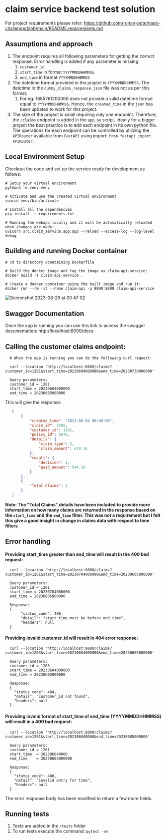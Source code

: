 # claim service backend test solution

For project requirements please refer: https://github.com/rohan-pote/napo-challenge/blob/main/README.requirements.md

## Assumptions and approach
1. The endpoint requires all following parameters for getting the correct response. Error handling is added if any parameter is missing. 
   1. `customer_id`
   2. `start_time` in format `YYYYMMDDHHMMSS`
   3. `end_time` in format `YYYYMMDDHHMMSS`
2. The datetime format provided in the project is `YYYYMMDDHHMMSS`. The datetime in the `dummy_claims_response.json` file was not as per this format. 
   1. For eg: 1685761200000 does not provide a valid datetime format equal to `YYYYMMDDHHMMSS`. Hence, the `created_time` in the `json` has been updated to work for this project.
3. The size of the project is small requiring only one endpoint. Therefore, the `/claims` endpoint is added in the `app.py` script. Ideally for a bigger project the best practice is to add each endpoint in its own python file. The operations for each endpoint can be controlled by utilizing the `APIRouter` available from `FastAPI` using import: `from fastapi import APIRouter`.    

## Local Environment Setup

Checkout the code and set up the service ready for development as follows:

    # Setup your virtual environment
    python3 -m venv venv

    # Activate and use the created virtual environment
    source venv/bin/activate

    # Install all the dependencies
    pip install -r requirements.txt
    
    # Running the webapp locally and it will be automatically reloaded when changes are made:
    uvicorn src.claim_service.app:app --reload --access-log --log-level debug

## Building and running Docker container
    # cd to directory conataining Dockerfile
    
    # Build the docker image and tag the image as claim-api-service:
    docker build -t claim-api-service . 

    # Create a docker container using the built image and run it:  
    docker run --rm -it --name claim-api -p 8000:8000 claim-api-service

![Screenshot 2023-08-29 at 00 47 02](https://github.com/rohan-pote/napo-challenge/assets/34726174/83c042c0-d4c6-4430-ae23-7db8a3bbc261)

## Swagger Documentation

Once the app is running you can use this link to access the swagger documentation: http://localhost:8000/docs

## Calling the customer claims endpoint:
      # When the app is running you can do the following curl request: 
      
      curl --location 'http://localhost:8000/claims?customer_id=1201&start_time=20230604000000&end_time=20230730000000'
      
      Query parameters: 
      customer_id = 1201
      start_time = 20230604000000
      end_time = 20230605000000

   This will give the response: 
```json
   [
       {
           "created_time": "2023-06-04 00:00:00",
           "claim_id": 3389,
           "customer_id": 1201,
           "policy_id": 5678,
           "details": {
               "claim_type": 2,
               "claim_amount": 619.16
           },
           "result": {
               "decision": 1,
               "paid_amount": 544.16
           }
       },
       {
           "Total Claims": 1
       }
   ]
```

**Note: The "Total Claims" details have been included to provide more information on how many claims are returned in the response based on the `start_time` and the `end_time` filter. This was not a requirement but I felt this give a good insight in change in claims data with respect to time filters**

## Error handling

#### Providing start_time greater than end_time will result in the 400 bad request:

      curl --location 'http://localhost:8000/claims?customer_id=1201&start_time=20230704000000&end_time=20230605000000' 
      
      Query parameters: 
      customer_id = 1201
      start_time = 20230704000000
      end_time = 20230605000000
      
      Response: 
      {
           "status_code": 400,
           "detail": "start_time must be before end_time",
           "headers": null
      }


#### Providing invalid customer_id will result in 404 error response: 

      curl --location 'http://localhost:8000/claims?customer_id=1203&start_time=20230604000000&end_time=20230605000000' 
      
      Query parameters: 
      customer_id = 1203
      start_time = 20230604000000
      end_time = 20230605000000
   
      Response:
      {
        "status_code": 404,
        "detail": "customer_id not found",
        "headers": null
      }


#### Providing invalid format of start_time of end_time (YYYYMMDDHHMMSS) will result in a 400 bad request: 

      curl --location 'http://localhost:8000/claims?customer_id=1201&start_time=202306040000&end_time=20230605000000' 
      
      Query parameters: 
      customer_id = 1201
      start_time  = 202306040000
      end_time    = 20230605000000

      Response: 
      {
        "status_code": 400,
        "detail": "invalid entry for time",
        "headers": null
      }

The error response body has been modified to return a few more fields. 

## Running tests

1. Tests are added in the `/tests` folder
2. To run tests execute the command: 
   `pytest -sv`
